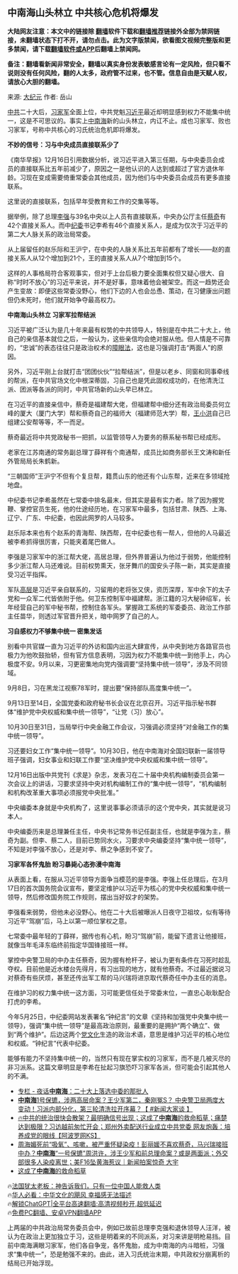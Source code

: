  <!-- 面包屑导航 --> <h2>中南海山头林立 中共核心危机将爆发</h2> <p class="notice"><b>大陆网友注意：本文中的链接除 <a href="https://github.com/bannedbook/fanqiang" >翻墙</a>软件下载和<a href="https://github.com/killgcd/justmysocks/blob/master/README.md">翻墙推荐</a>链接外全部为禁网链接，未翻墙状态下打不开，请勿点击。此为文字版禁闻，欲看图文视频完整版和更多禁闻，请下载<a href="https://github.com/bannedbook/fanqiang">翻墙软件或APP</a>后翻墙上禁闻网。</p><p>备注：翻墙看新闻非常安全，翻墙以真实身份发表敏感言论有一定风险，但只看不说则没有任何风险，翻的人太多，政府管不过来，也不管。信息自由是天赋人权，请放心大胆的翻墙。</b></p>  <div class="entry"> <p>来源:&nbsp;<span class='wp_keywordlink_affiliate'><a href="http://www.epochtimes.com/" title="大纪元" target="_blank">大纪元</a></span>                            作者:&nbsp;岳山                           </p> <p><a href="https://www.bannedbook.org/bnews/tag/%e4%b8%ad%e5%85%b1/" class="st_tag internal_tag" rel="tag" title="标签 中共 下的日志">中共</a>二十大后，<a href="https://www.bannedbook.org/bnews/tag/%e4%b9%a0%e5%ae%b6%e5%86%9b/" class="st_tag internal_tag" rel="tag" title="标签 习家军 下的日志">习家军</a>全面上位，中共党魁<a href="https://www.bannedbook.org/bnews/tag/%e4%b9%a0%e8%bf%91%e5%b9%b3/" class="st_tag internal_tag" rel="tag" title="标签 习近平 下的日志">习近平</a>最近却明显感到权力不能集中统一，这是不可思议的。事实上<a href="https://www.bannedbook.org/bnews/tag/%e4%b8%ad%e5%8d%97%e6%b5%b7/" class="st_tag internal_tag" rel="tag" title="标签 中南海 下的日志">中南海</a>新的山头林立，内讧不止。成也习家军、败也习家军，号称中共核心的习氏统治危机即将爆发。</p> <p><strong>不妙的信号：习与中央成员直接联系少了</strong></p> <p>《南华早报》12月16日引用数据分析，说习近平进入第三任期，与中央委员会成员的直接联系比五年前减少了，原因之一是他认识的人达到或超过了官方退休年龄。习现在变成需要倚重常委会其他成员，因为他们与中央委员会成员有更多直接联系。</p> <p>这里说的直接联系，包括早年受教育和工作的交集等等。</p> <p>据举例，除了总理<a href="https://www.bannedbook.org/bnews/tag/%e6%9d%8e%e5%bc%ba/" class="st_tag internal_tag" rel="tag" title="标签 李强 下的日志">李强</a>与39名中央以上人员有直接联系，中央办公厅主任<a href="https://www.bannedbook.org/bnews/tag/%e8%94%a1%e5%a5%87/" class="st_tag internal_tag" rel="tag" title="标签 蔡奇 下的日志">蔡奇</a>有42个直接关系人。而中<a href="https://www.bannedbook.org/bnews/tag/%e7%ba%aa%e5%a7%94/" class="st_tag internal_tag" rel="tag" title="标签 纪委 下的日志">纪委</a>书记李希有46个直接关系人，是成为仅次于习近平的第二大人脉关系的政治局常委。</p> <p>从上届留任的赵乐际和王沪宁，在中央的人脉关系比五年前都有了增长——赵的直接关系人从12个增加到21个，王的直接关系人从7个增加到15个。</p> <p>这样的人事格局符合客观事实，但对于上台后极力要全面集权但又疑心很大、自称“时时不放心”的习近平来说，并不是好事，意味着他会被架空。而这一趋势还会产生变故：即便这些常委没野心，他们下边的人也会怂恿、策动，在习健康出问题但仍未死时，他们就开始争夺最高权力。</p> <p><strong>中南海山头林立 习家军拉帮结派</strong></p> <p>习近平被广泛认为是几十年来最有权势的中共领导人，特别是在中共二十大上，他自己的亲信基本就位之后，一般认为，这些亲信均会绝对服从他。但人情是不可靠的，“忠诚”的表态往往只是政治权术的<span class='wp_keywordlink'><a href="https://www.bannedbook.org/forum11/topic293.html" title="禁片：向前看的障眼法" target="_blank">障眼法</a></span>，这也是习强调打击“两面人”的原因。</p> <p>另外，习近平刚上台就打击“团团伙伙”“拉帮结派”，但是以老乡、同窗和同事牵线的帮派，在中共官场文化中根深蒂固，习自己也是凭此固权成功的，在他清洗江派、团派等各派的同时，中共官场新的山头早已林立。</p> <p>在习近平的直接亲信中，蔡奇是福建帮大佬，但福建帮中细分还有政治局委员何立峰的厦大（厦门大学）帮和蔡奇自己的福师大（福建师范大学）帮，<a href="https://www.bannedbook.org/bnews/tag/%e7%8e%8b%e5%b0%8f%e6%b4%aa/" class="st_tag internal_tag" rel="tag" title="标签 王小洪 下的日志">王小洪</a>自己已组建公安帮等等，不一而足。</p> <p>蔡奇最近将中共党政秘书一把抓，以监管领导人为要务的蔡系秘书帮已经成形。</p> <p>老家在江苏南通的常务副总理丁薛祥有个南通帮，成员比如商务部长王文涛和新任外管局局长朱鹤新。</p> <p>“三朝国师”王沪宁不但有个复旦帮，籍贯山东的他还有个山东帮，近来在多领域抢地盘。</p> <p>中纪委书记李希虽然在七常委中排名最末，但其实是最有实力者。除了因为握党鞭、掌控官员生死，他的仕途经历地，在习家军中最多，包括甘肃、陕西、上海、辽宁、广东、中纪委，也因此网罗的人马较多。</p> <p>赵乐际本来也有个赵系的青海帮、陕西帮，在中纪委也有一帮人，但他的人马最近被李希抓得很厉害，只能夹着尾巴做人。</p> <p>李强是习家军中的浙江帮大佬，高居总理，但外界普遍认为他过于弱势，他能控制多少浙江帮人马还难说。目前权势熏天，张牙舞爪的国安头子陈一新，其实是直接受习近平指挥。</p>  <p>军队<span class='wp_keywordlink_affiliate'><a href="https://www.bannedbook.org/bnews/ccpdope/" title="中共高层内幕" target="_blank">高层</a></span>是习近平亲自联系的，习留用的老将张又侠，资历深厚，军中余下的太子党和一众军二代皆依附于他。何卫东控制军中福建帮。浙江籍的习大秘钟绍军，长年经营自己的军中秘书帮，控制住各军头。掌握政工系统的军委委员、政治工作部主任苗华，则透过军官晋升把关，暗中网罗了自己的人。</p> <p><strong>习自感权力不够集中统一 密集发话</strong></p> <p>别看中共官媒一直为习近平的外访和国内出巡大肆宣传，从中央到地方各路官员也极力为他吹鼓抬轿，但有官方信息表明，习因为权力不能集中统一到他手上，内心极度不安。9月以来，习更密集地向党内强调要“坚持集中统一领导”，涉及不同领域。</p> <p>9月8日，习在黑龙江视察78军时，提出要“保持部队高度集中统一”。</p> <p>9月13日至14日，全国党委和政府秘书长会议在北京召开。习近平指示秘书群体“维护党中央权威和集中统一领导”，“让党（习）放心”。</p> <p>10月30日至31日，当局举行中央金融工作会议，习强调必须坚持“对金融工作的集中统一领导”。</p> <p>习还要妇女工作“集中统一领导”。10月30日，他在中南海对全国妇联新一届领导班子强调，妇女事业和妇联工作要“坚决维护党中央权威和集中统一领导”。</p> <p>12月16日出版中共党刊《求是》杂志，发表习在二十届中央机构编制委员会第一次会议上的讲话，习要求坚持中央对机构编制工作的“集中统一领导”，“机构编制和机构改革重大事项必须报党中央批准。”</p> <p>中央编委本身就是中央机构了，这里说事事必须请示的这个党中央，其实就是说习本人。</p>  <p>中央编委历来是总理兼任主任，中央书记常务书记任副主任，也就是李强为主，蔡奇为副。但李、蔡二人，目前已势同水火，习要求中央编委坚持“集中统一领导”，不知是对李强不放心，还是对李、蔡之争感到不安了。</p> <p><strong>习家军各怀鬼胎 盼习暴毙心态弥漫中南海</strong></p> <p>从表面上看，在服从习近平领导方面争当模范的是李强。李强上任总理后，在3月17日的首次国务院会议宣布，要坚定维护以习近平为核心的党中央权威和集中统一领导，然后修改国务院工作规则，摆出当好奴才的架势。</p> <p>李强看来弱势，但他未必没野心。他在二十大后被曝派人日夜守卫祖坟，似有等待习近平“驾崩”后，马上以第一顺位掌权之意。</p> <p>七常委中最年轻的丁薛祥，据传也有心机，盼习“驾崩”前，能留下遗言让他接班，就像当年毛泽东临终前指定华国锋接班一样。</p> <p>掌控中央警卫局的中办主任蔡奇，因为握有枪杆子，被认为更有条件在习死时趁乱夺权。目前他是近水楼台先得月，有习出现的地方，就有他蔡奇。不过最近据说习对蔡奇有些厌烦，甚至还传出军工帮的马兴瑞将进京取代蔡奇任中办主任的消息。</p> <p>在维护习的权力集中统一这方面，习可能更信任处于常委末位，一直忠心耿耿配合打虎的李希。</p> <p>今年5月25日，中纪委网站发表署名“钟纪言”的文章《坚持和加强党中央集中统一领导》，强调“集中统一领导”是最高政治原则，最重要的是拥护“两个确立”、做到“两个维护”。后边这两个<span class='wp_keywordlink'><a href="https://www.bannedbook.org/forum2/topic3.html" title="《解体党文化》" target="_blank">党文化</a></span>生造的政治术语，意思是维护习近平的核心地位和权威。“钟纪言”代表中纪委。</p> <p>能够有能力不坚持集中统一的，当然只有现在掌实权的习家军，而不是几被灭尽的非习派系。这篇文章明显是李希在扯起习旗恐吓习家军各派，但可能会引起其他人的不满。</p>  <!--<div id="taboola-mid-1"></div>--><ul class='op-related-articles' title='相关阅读'> <li><a href='https://www.bannedbook.org/bnews/ssgc/20231216/1974761.html' target='_blank'>专栏 - 夜话<b>中南海</b>：二十大上落选中委的那批人</a></li> <li><a href='https://www.bannedbook.org/bnews/bannedvideo/20231215/1974657.html' target='_blank'><b>中南海</b>1号保镳，涉两高层命案？王少军第二，秦刚冤S？ 中央警卫局两度大变动！习派内部分化，第三轮清洗拉开序幕？【 #新闻大家谈 】</a></li> <li><a href='https://www.bannedbook.org/bnews/bannedvideo/20231213/1973711.html' target='_blank'>🔥中共的统治很快会散架？最明确信号出现；这成了<b>中南海</b>的救命稻草；痛楚达到极限？习访越前匆忙开会；郑州外卖配送行业成立中共党委 网友炮轰：培养成党的眼线【阿波罗网KS】</a></li> <li><a href='https://www.bannedbook.org/bnews/sohnews/20231213/1973537.html' target='_blank'>周海媚死前“吸氧”、咳嗽，被严重怀疑染疫！彭丽媛不喜欢蔡奇，马兴瑞接班中办？<b>中南海</b>“一号保镳”周洪许，涉王少军和前总理命案？或是两面派；外交部很多人染疫离世；美F16坠黄海惹议｜新闻拍案惊奇 大宇</a></li> <li><a href='https://www.bannedbook.org/bnews/finance/20231213/1973530.html' target='_blank'>这成了<b>中南海</b>的救命稻草</a></li> </ul> <p class="texttj"> 🔥<a href="https://www.bannedbook.org/bnews/ssgc/20230219/1850782.html" target="_blank">法国犹太老板：神告诉我们，只有一位中国人能救人类</a><br/> 🔥<a href="https://www.bannedbook.org/bnews/comments/20220220/1694796.html" target="_blank">华人必看：中华文化的飓风 幸福感无法描述</a><br/> 🔥<a href="https://github.com/bannedbook/fanqiang/wiki/V2ray%E6%9C%BA%E5%9C%BA" target="_blank">解锁ChatGPT|全平台高速翻墙:高清视频秒开,超低延迟</a><br/> 🔥<a href="https://github.com/bannedbook/fanqiang/wiki/%E7%A6%81%E9%97%BB%E7%BD%91%E5%AE%89%E5%8D%93%E7%BF%BB%E5%A2%99%E6%96%B0%E9%97%BBAPP" target="_blank">免费PC翻墙、安卓VPN翻墙APP</a><br/> </p><p>上两届的中共政治局常务委员会中，例如已故前总理李克强和退休领导人汪洋，被认为在政治上更加独立于习，这些是明着来的不同派系，对习来讲是明枪易挡。目前中南海满眼习家军，他们各自争宠，各怀鬼胎，成为中南海的内斗暗桩，习强求“集中统一”，恐是勉强不来的。由此，进入习氏统治末期，中共政权分崩离析的结局已开始浮现。</p><a name='sharetosocial'></a> <div style="margin-bottom:5px;padding-bottom:5px;clear:both"> <div id="archive-pix-1" class="banner-ads"> <!-- AuctionX Display platform tag START --> <div id="27602x728x90x621x_ADSLOT1" clicktrack="%%CLICK_URL_ESC%%"></div>  <!-- AuctionX Display platform tag END --> </div> <div id="archive-pix-2" class="banner-ads"> <!-- AuctionX Display platform tag START --> <div id="27556x300x250x621x_ADSLOT1" clicktrack="%%CLICK_URL_ESC%%" style="margin:0 auto;text-align:center"></div>  <!-- AuctionX Display platform tag END --> </div> </div>  <div id="archive-pix-1" class="banner-ads"> <!-- AuctionX Display platform tag START --> <div id="27603x728x90x621x_ADSLOT1" clicktrack="%%CLICK_URL_ESC%%"></div>  <!-- AuctionX Display platform tag END --> </div> </div><!--END ENTRY--> 
